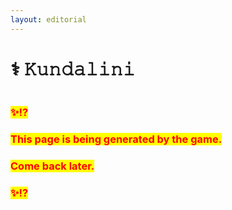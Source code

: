 ```yaml
---
layout: editorial
---
```


# ⚕︎ 𝙺𝚞𝚗𝚍𝚊𝚕𝚒𝚗𝚒

<figure><img src="../../../../../.gitbook/assets/pexels-btgl-♡-18938322.jpg" alt=""><figcaption></figcaption></figure>

### <mark style="color:red;">✨⁉️</mark>&#x20;

### <mark style="color:red;">This page is being generated by the game.</mark>&#x20;

### <mark style="color:red;">Come back later.</mark>

### <mark style="color:red;">✨⁉️</mark>
